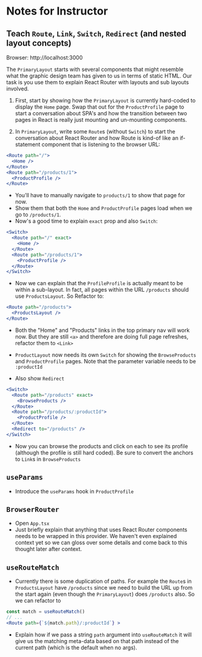 # Notes for Instructor

## Teach `Route`, `Link`, `Switch`, `Redirect` (and nested layout concepts)

Browser: http://localhost:3000

The `PrimaryLayout` starts with several components that might resemble what the graphic design team has given to us in terms of static HTML. Our task is you use them to explain React Router with layouts and sub layouts involved.

1. First, start by showing how the `PrimaryLayout` is currently hard-coded to display the `Home` page. Swap that out for the `ProductProfile` page to start a conversation about SPA's and how the transition between two pages in React is really just mounting and un-mounting components.

2. In `PrimaryLayout`, write some `Route`s (without `Switch`) to start the conversation about React Router and how Route is kind-of like an if-statement component that is listening to the browser URL:

```jsx
<Route path="/">
  <Home />
</Route>
<Route path="/products/1">
  <ProductProfile />
</Route>
```

- You'll have to manually navigate to `products/1` to show that page for now.
- Show them that both the `Home` and `ProductProfile` pages load when we go to `/products/1`.
- Now's a good time to explain `exact` prop and also `Switch`:

```jsx
<Switch>
  <Route path="/" exact>
    <Home />
  </Route>
  <Route path="/products/1">
    <ProductProfile />
  </Route>
</Switch>
```

- Now we can explain that the `ProfileProfile` is actually meant to be within a sub-layout. In fact, all pages within the URL `/products` should use `ProductsLayout`. So Refactor to:

```jsx
<Route path="/products">
  <ProductsLayout />
</Route>
```

- Both the "Home" and "Products" links in the top primary nav will work now. But they are still `<a>` and therefore are doing full page refreshes, refactor them to `<Link>`

- `ProductLayout` now needs its own `Switch` for showing the `BrowseProducts` and `ProductProfile` pages. Note that the parameter variable needs to be `:productId`
- Also show `Redirect`

```jsx
<Switch>
  <Route path="/products" exact>
    <BrowseProducts />
  </Route>
  <Route path="/products/:productId">
    <ProductProfile />
  </Route>
  <Redirect to="/products" />
</Switch>
```

- Now you can browse the products and click on each to see its profile (although the profile is still hard coded). Be sure to convert the anchors to `Link`s in `BrowseProducts`

## `useParams`

- Introduce the `useParams` hook in `ProductProfile`

## `BrowserRouter`

- Open `App.tsx`
- Just briefly explain that anything that uses React Router components needs to be wrapped in this provider. We haven't even explained context yet so we can gloss over some details and come back to this thought later after context.

## `useRouteMatch`

- Currently there is some duplication of paths. For example the `Route`s in `ProductsLayout` have `/products` since we need to build the URL up from the start again (even though the `PrimaryLayout`) does `/products` also. So we can refactor to

```jsx
const match = useRouteMatch()
// ...
<Route path={`${match.path}/:productId`} >
```

- Explain how if we pass a string `path` argument into `useRouteMatch` it will give us the matching meta-data based on that path instead of the current path (which is the default when no args).
